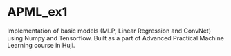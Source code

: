 # APML_ex1
Implementation of basic models (MLP, Linear Regression and ConvNet) using Numpy and Tensorflow.
Built as a part of Advanced Practical Machine Learning course in Huji.
